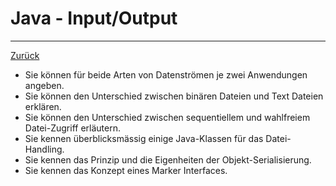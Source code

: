 # Java - Input/Output

---

[Zurück](../README.md)

* Sie können für beide Arten von Datenströmen je zwei Anwendungen 
angeben.
* Sie können den Unterschied zwischen binären Dateien und Text 
Dateien erklären.
* Sie können den Unterschied zwischen sequentiellem und wahlfreiem 
Datei-Zugriff erläutern.
* Sie kennen überblicksmässig einige Java-Klassen für das Datei-Handling.
* Sie kennen das Prinzip und die Eigenheiten der Objekt-Serialisierung.
* Sie kennen das Konzept eines Marker Interfaces.
